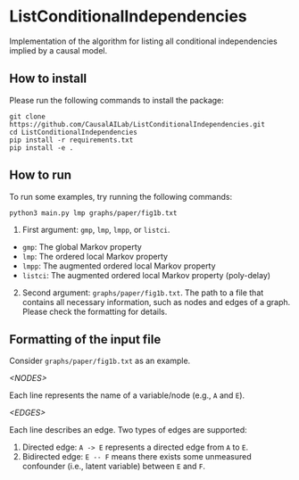 # ListConditionalIndependencies
Implementation of the algorithm for listing all conditional independencies implied by a causal model.

## How to install

Please run the following commands to install the package:

```
git clone https://github.com/CausalAILab/ListConditionalIndependencies.git
cd ListConditionalIndependencies
pip install -r requirements.txt
pip install -e .
```

## How to run

To run some examples, try running the following commands:

```
python3 main.py lmp graphs/paper/fig1b.txt
```

1. First argument: `gmp`, `lmp`, `lmpp`, or `listci`.
- `gmp`: The global Markov property
- `lmp`: The ordered local Markov property
- `lmpp`: The augmented ordered local Markov property
- `listci`: The augmented ordered local Markov property (poly-delay)

2. Second argument: `graphs/paper/fig1b.txt`. The path to a file that contains all necessary information, such as nodes and edges of a graph. Please check the formatting for details.

## Formatting of the input file

Consider `graphs/paper/fig1b.txt` as an example.

*&#60;NODES&#62;*

Each line represents the name of a variable/node (e.g., `A` and `E`).

*&#60;EDGES&#62;*

Each line describes an edge. Two types of edges are supported:

1. Directed edge: `A -> E` represents a directed edge from `A` to `E`.
2. Bidirected edge: `E -- F` means there exists some unmeasured confounder (i.e., latent variable) between `E` and `F`.